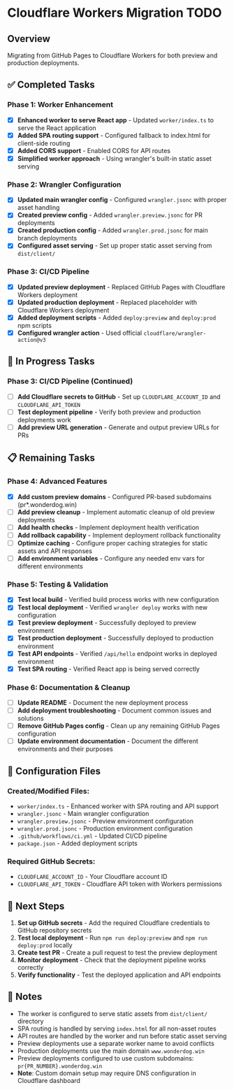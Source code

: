 # Cloudflare Workers Migration TODO

## Overview
Migrating from GitHub Pages to Cloudflare Workers for both preview and production deployments.

## ✅ Completed Tasks

### Phase 1: Worker Enhancement
- [x] **Enhanced worker to serve React app** - Updated `worker/index.ts` to serve the React application
- [x] **Added SPA routing support** - Configured fallback to index.html for client-side routing
- [x] **Added CORS support** - Enabled CORS for API routes
- [x] **Simplified worker approach** - Using wrangler's built-in static asset serving

### Phase 2: Wrangler Configuration
- [x] **Updated main wrangler config** - Configured `wrangler.jsonc` with proper asset handling
- [x] **Created preview config** - Added `wrangler.preview.jsonc` for PR deployments
- [x] **Created production config** - Added `wrangler.prod.jsonc` for main branch deployments
- [x] **Configured asset serving** - Set up proper static asset serving from `dist/client/`

### Phase 3: CI/CD Pipeline
- [x] **Updated preview deployment** - Replaced GitHub Pages with Cloudflare Workers deployment
- [x] **Updated production deployment** - Replaced placeholder with Cloudflare Workers deployment
- [x] **Added deployment scripts** - Added `deploy:preview` and `deploy:prod` npm scripts
- [x] **Configured wrangler action** - Used official `cloudflare/wrangler-action@v3`

## 🔄 In Progress Tasks

### Phase 3: CI/CD Pipeline (Continued)
- [ ] **Add Cloudflare secrets to GitHub** - Set up `CLOUDFLARE_ACCOUNT_ID` and `CLOUDFLARE_API_TOKEN`
- [ ] **Test deployment pipeline** - Verify both preview and production deployments work
- [ ] **Add preview URL generation** - Generate and output preview URLs for PRs

## 📋 Remaining Tasks

### Phase 4: Advanced Features
- [x] **Add custom preview domains** - Configured PR-based subdomains (pr*.wonderdog.win)
- [ ] **Add preview cleanup** - Implement automatic cleanup of old preview deployments
- [ ] **Add health checks** - Implement deployment health verification
- [ ] **Add rollback capability** - Implement deployment rollback functionality
- [ ] **Optimize caching** - Configure proper caching strategies for static assets and API responses
- [ ] **Add environment variables** - Configure any needed env vars for different environments

### Phase 5: Testing & Validation
- [x] **Test local build** - Verified build process works with new configuration
- [x] **Test local deployment** - Verified `wrangler deploy` works with new configuration
- [x] **Test preview deployment** - Successfully deployed to preview environment
- [x] **Test production deployment** - Successfully deployed to production environment
- [x] **Test API endpoints** - Verified `/api/hello` endpoint works in deployed environment
- [x] **Test SPA routing** - Verified React app is being served correctly

### Phase 6: Documentation & Cleanup
- [ ] **Update README** - Document the new deployment process
- [ ] **Add deployment troubleshooting** - Document common issues and solutions
- [ ] **Remove GitHub Pages config** - Clean up any remaining GitHub Pages configuration
- [ ] **Update environment documentation** - Document the different environments and their purposes

## 🔧 Configuration Files

### Created/Modified Files:
- `worker/index.ts` - Enhanced worker with SPA routing and API support
- `wrangler.jsonc` - Main wrangler configuration
- `wrangler.preview.jsonc` - Preview environment configuration
- `wrangler.prod.jsonc` - Production environment configuration
- `.github/workflows/ci.yml` - Updated CI/CD pipeline
- `package.json` - Added deployment scripts

### Required GitHub Secrets:
- `CLOUDFLARE_ACCOUNT_ID` - Your Cloudflare account ID
- `CLOUDFLARE_API_TOKEN` - Cloudflare API token with Workers permissions

## 🚀 Next Steps

1. **Set up GitHub secrets** - Add the required Cloudflare credentials to GitHub repository secrets
2. **Test local deployment** - Run `npm run deploy:preview` and `npm run deploy:prod` locally
3. **Create test PR** - Create a pull request to test the preview deployment
4. **Monitor deployment** - Check that the deployment pipeline works correctly
5. **Verify functionality** - Test the deployed application and API endpoints

## 📝 Notes

- The worker is configured to serve static assets from `dist/client/` directory
- SPA routing is handled by serving `index.html` for all non-asset routes
- API routes are handled by the worker and run before static asset serving
- Preview deployments use a separate worker name to avoid conflicts
- Production deployments use the main domain `www.wonderdog.win`
- Preview deployments configured to use custom subdomains: `pr{PR_NUMBER}.wonderdog.win`
- **Note**: Custom domain setup may require DNS configuration in Cloudflare dashboard 